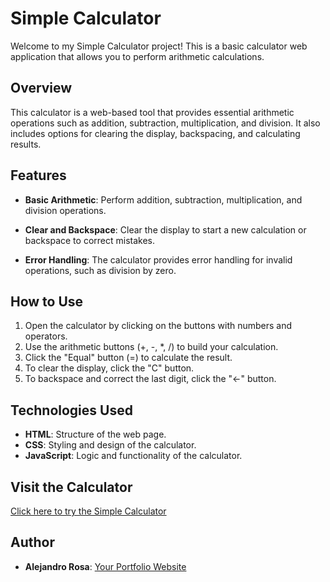   # Simple Calculator

Welcome to my Simple Calculator project! This is a basic calculator web application that allows you to perform arithmetic calculations.

## Overview

This calculator is a web-based tool that provides essential arithmetic operations such as addition, subtraction, multiplication, and division. It also includes options for clearing the display, backspacing, and calculating results.

## Features

- **Basic Arithmetic**: Perform addition, subtraction, multiplication, and division operations.

- **Clear and Backspace**: Clear the display to start a new calculation or backspace to correct mistakes.

- **Error Handling**: The calculator provides error handling for invalid operations, such as division by zero.

## How to Use

1. Open the calculator by clicking on the buttons with numbers and operators.
2. Use the arithmetic buttons (+, -, *, /) to build your calculation.
3. Click the "Equal" button (=) to calculate the result.
4. To clear the display, click the "C" button.
5. To backspace and correct the last digit, click the "←" button.

## Technologies Used

- **HTML**: Structure of the web page.
- **CSS**: Styling and design of the calculator.
- **JavaScript**: Logic and functionality of the calculator.

## Visit the Calculator

[Click here to try the Simple Calculator](#)

## Author

- **Alejandro Rosa**: [Your Portfolio Website](#)

